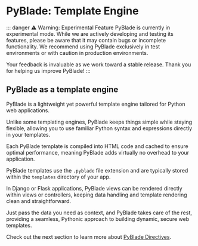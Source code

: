 # PyBlade: Template Engine

::: danger ⚠️ Warning: Experimental Feature
PyBlade is currently in experimental mode. While we are actively developing and testing its features, please be aware that it may contain bugs or incomplete functionality. We recommend using PyBlade exclusively in test environments or with caution in production environments.

Your feedback is invaluable as we work toward a stable release. Thank you for helping us improve PyBlade!
:::

## PyBlade as a template engine

PyBlade is a lightweight yet powerful template engine tailored for Python web applications.

Unlike some templating engines, PyBlade keeps things simple while staying flexible, allowing you to use familiar Python syntax and expressions directly in your templates.

Each PyBlade template is compiled into HTML code and cached to ensure optimal performance, meaning PyBlade adds virtually no overhead to your application.

PyBlade templates use the `.pyblade` file extension and are typically stored within the `templates` directory of your app.

In Django or Flask applications, PyBlade views can be rendered directly within views or controllers, keeping data handling and template rendering clean and straightforward.

Just pass the data you need as context, and PyBlade takes care of the rest, providing a seamless, Pythonic approach to building dynamic, secure web templates.

Check out the next section to learn more about [PyBlade Directives](/6-displaying-data).
